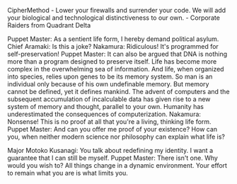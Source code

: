 CipherMethod - Lower your firewalls and surrender your code.  We will add your biological and technological distinctiveness to our own. - Corporate Raiders from Quadrant Delta

Puppet Master: As a sentient life form, I hereby demand political asylum.
Chief Aramaki: Is this a joke?
Nakamura: Ridiculous! It's programmed for self-preservation!
Puppet Master: It can also be argued that DNA is nothing more than a program designed to preserve itself. Life has become more complex in the overwhelming sea of information. And life, when organized into species, relies upon genes to be its memory system. So man is an individual only because of his own undefinable memory. But memory cannot be defined, yet it defines mankind. The advent of computers and the subsequent accumulation of incalculable data has given rise to a new system of memory and thought, parallel to your own. Humanity has underestimated the consequences of computerization.
Nakamura: Nonsense! This is no proof at all that you're a living, thinking life form.
Puppet Master: And can you offer me proof of your existence? How can you, when neither modern science nor philosophy can explain what life is?

Major Motoko Kusanagi: You talk about redefining my identity. I want a guarantee that I can still be myself.
Puppet Master: There isn't one. Why would you wish to? All things change in a dynamic environment. Your effort to remain what you are is what limits you.
